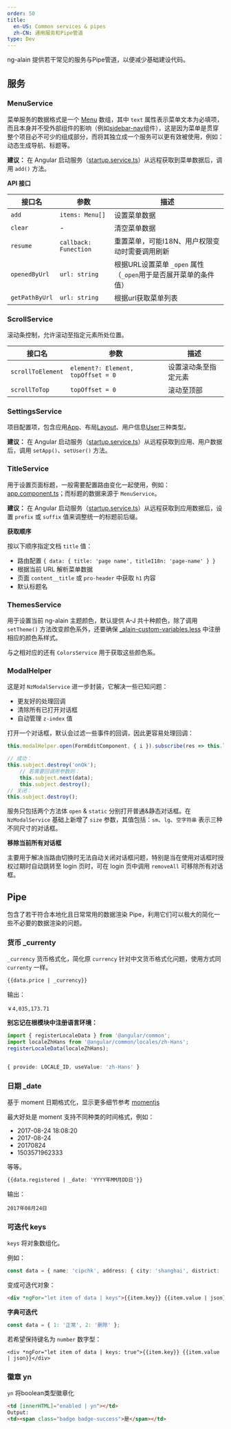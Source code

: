 ```yaml
---
order: 50
title:
  en-US: Common services & pipes
  zh-CN: 通用服务和Pipe管道
type: Dev
---
```


ng-alain 提供若干常见的服务与Pipe管道，以便减少基础建设代码。

## 服务

### MenuService

菜单服务的数据格式是一个 [Menu](https://github.com/cipchk/delon/blob/master/packages/theme/services/menu/interface.ts) 数组，其中 `text` 属性表示菜单文本为必填项，而且本身并不受外部组件的影响（例如[sidebar-nav](/components/sidebar-nav)组件），这是因为菜单是贯穿整个项目必不可少的组成部分，而将其独立成一个服务可以更有效被使用，例如：动态生成导航、标题等。

**建议：** 在 Angular 启动服务（[startup.service.ts](//github.com/cipchk/ng-alain/blob/master/src/app/core/startup/startup.service.ts)）从远程获取到菜单数据后，调用 `add()` 方法。

**API 接口**

| 接口名 | 参数 | 描述 |
| ----- | --- | ---- |
| `add` | `items: Menu[]` | 设置菜单数据 |
| `clear` | - | 清空菜单数据 |
| `resume` | `callback: Funection` | 重置菜单，可能I18N、用户权限变动时需要调用刷新 |
| `openedByUrl` | `url: string` | 根据URL设置菜单 `_open` 属性（`_open`用于是否展开菜单的条件值） |
| `getPathByUrl` | `url: string` | 根据url获取菜单列表 |

### ScrollService

滚动条控制，允许滚动至指定元素所处位置。

| 接口名 | 参数 | 描述 |
| ----- | --- | ---- |
| `scrollToElement` | `element?: Element, topOffset = 0` | 设置滚动条至指定元素 |
| `scrollToTop` | `topOffset = 0` | 滚动至顶部 |

### SettingsService

项目配置项，包含应用[App](https://github.com/cipchk/delon/blob/master/packages/theme/services/settings/interface.ts#L3)、布局[Layout](https://github.com/cipchk/delon/blob/master/packages/theme/services/settings/interface.ts#L19)、用户信息[User](https://github.com/cipchk/delon/blob/master/packages/theme/services/settings/interface.ts#L10)三种类型。

**建议：** 在 Angular 启动服务（[startup.service.ts](//github.com/cipchk/ng-alain/blob/master/src/app/core/services/startup.service.ts)）从远程获取到应用、用户数据后，调用 `setApp()`、`setUser()` 方法。

### TitleService

用于设置页面标题，一般需要配置路由变化一起使用，例如：[app.component.ts](//github.com/cipchk/ng-alain/blob/master/src/app/app.component.ts#L26)；而标题的数据来源于 `MenuService`。

**建议：** 在 Angular 启动服务（[startup.service.ts](//github.com/cipchk/ng-alain/blob/master/src/app/core/startup/startup.service.ts)）从远程获取到应用数据后，设置 `prefix` 或 `suffix` 值来调整统一的标题前后缀。

**获取顺序**

按以下顺序指定文档 `title` 值：

- 路由配置 `{ data: { title: 'page name', titleI18n: 'page-name' } }`
- 根据当前 URL 解析菜单数据
- 页面 `content__title` 或 `pro-header` 中获取 `h1` 内容
- 默认标题名

### ThemesService

用于设置当前 ng-alain 主题颜色，默认提供 A-J 共十种颜色，除了调用 `setTheme()` 方法改变颜色系外，还要确保 [_alain-custom-variables.less](//github.com/cipchk/ng-alain/blob/master/src/styles/_alain-custom-variables.less) 中注册相应的颜色系样式。

与之相对应的还有 `ColorsService` 用于获取这些颜色系。

### ModalHelper

这是对 `NzModalService` 进一步封装，它解决一些已知问题：

- 更友好的处理回调
- 清除所有已打开对话框
- 自动管理 `z-index` 值

打开一个对话框，默认会过滤一些事件的回调，因此更容易处理回调：

```ts
this.modalHelper.open(FormEditComponent, { i }).subscribe(res => this.load());

// 成功：
this.subject.destroy('onOk');
    // 若需要回调用参数则：
    this.subject.next(data);
    this.subject.destroy();
// 关闭：
this.subject.destroy();
```

服务只包括两个方法体 `open` & `static` 分别打开普通&静态对话框。在 `NzModalService` 基础上新增了 `size` 参数，其值包括：`sm`、`lg`、`空字符串` 表示三种不同尺寸的对话框。

**移除当前所有对话框**

主要用于解决当路由切换时无法自动关闭对话框问题，特别是当在使用对话框时授权过期时自动跳转至 login 页时，可在 login 页中调用 `removeAll` 可移除所有对话框。

## Pipe

包含了若干符合本地化且日常常用的数据渲染 Pipe，利用它们可以极大的简化一些不必要的数据渲染的问题。

### 货币 _currenty

`_currency` 货币格式化，简化原 `currency` 针对中文货币格式化问题，使用方式同 `currenty` 一样。

```html
{{data.price | _currency}}
```

输出：

```
￥4,035,173.71
```

**别忘记在根模块中注册语言环境：**

```typescript
import { registerLocaleData } from '@angular/common';
import localeZhHans from '@angular/common/locales/zh-Hans';
registerLocaleData(localeZhHans);


{ provide: LOCALE_ID, useValue: 'zh-Hans' }
```

### 日期 _date

基于 moment 日期格式化，显示更多细节参考 [momentjs](//momentjs.com/docs/#/displaying)

最大好处是 moment 支持不同种类的时间格式，例如：

+ 2017-08-24 18:08:20
+ 2017-08-24
+ 20170824
+ 1503571962333

等等。

```html
{{data.registered | _date: 'YYYY年MM月DD日'}}
```

输出：

```
2017年08月24日
```

### 可迭代 keys

`keys` 将对象数组化。

例如：

```typescript
const data = { name: 'cipchk', address: { city: 'shanghai', district: 'changning' } };
```

变成可迭代对象：

```html
<div *ngFor="let item of data | keys">{{item.key}} {{item.value | json}}</div>
```

**字典可迭代**

```typescript
const data = { 1: '正常', 2: '删除' };
```

若希望保持键名为 `number` 数字型：

```
<div *ngFor="let item of data | keys: true">{{item.key}} {{item.value | json}}</div>
```

### 徽章 yn

`yn` 将boolean类型徽章化

```html
<td [innerHTML]="enabled | yn"></td>
Output:
<td><span class="badge badge-success">是</span></td>
```
